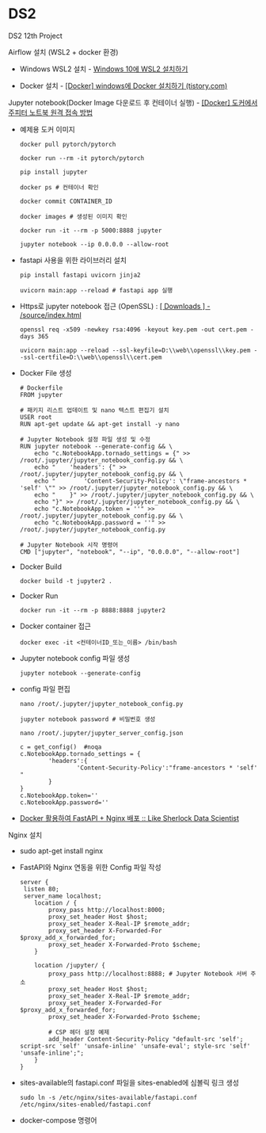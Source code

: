 # DS2

DS2 12th Project

Airflow 설치 (WSL2 + docker 환경)

- Windows WSL2 설치 - [Windows 10에 WSL2 설치하기](https://hkim-data.tistory.com/17)

- Docker 설치 - [[Docker] windows에 Docker 설치하기 (tistory.com)](https://hkim-data.tistory.com/16)

Jupyter notebook(Docker Image 다운로드 후 컨테이너 실행) - [[Docker] 도커에서 주피터 노트북 원격 접속 방법](https://yeko90.tistory.com/entry/how-to-run-jupyter-docker)

- 예제용 도커 이미지
  
  ```
  docker pull pytorch/pytorch
  
  docker run --rm -it pytorch/pytorch
  
  pip install jupyter
  
  docker ps # 컨테이너 확인 
  
  docker commit CONTAINER_ID
  
  docker images # 생성된 이미지 확인
  
  docker run -it --rm -p 5000:8888 jupyter
  
  jupyter notebook --ip 0.0.0.0 --allow-root
  ```

- fastapi 사용을 위한 라이브러리 설치
  
  ```
  pip install fastapi uvicorn jinja2
  
  uvicorn main:app --reload # fastapi app 실행
  ```

- Https로 jupyter notebook 접근 (OpenSSL) : [[ Downloads ] - /source/index.html](https://www.openssl.org/source/)
  
  ```
  openssl req -x509 -newkey rsa:4096 -keyout key.pem -out cert.pem -days 365
  
  uvicorn main:app --reload --ssl-keyfile=D:\\web\\openssl\\key.pem --ssl-certfile=D:\\web\\openssl\\cert.pem
  ```

- Docker File 생성
  
  ```
  # Dockerfile
  FROM jupyter
  
  # 패키지 리스트 업데이트 및 nano 텍스트 편집기 설치
  USER root
  RUN apt-get update && apt-get install -y nano
  
  # Jupyter Notebook 설정 파일 생성 및 수정
  RUN jupyter notebook --generate-config && \
      echo "c.NotebookApp.tornado_settings = {" >> /root/.jupyter/jupyter_notebook_config.py && \
      echo "    'headers': {" >> /root/.jupyter/jupyter_notebook_config.py && \
      echo "        'Content-Security-Policy': \"frame-ancestors * 'self' \"" >> /root/.jupyter/jupyter_notebook_config.py && \
      echo "    }" >> /root/.jupyter/jupyter_notebook_config.py && \
      echo "}" >> /root/.jupyter/jupyter_notebook_config.py && \
      echo "c.NotebookApp.token = ''" >> /root/.jupyter/jupyter_notebook_config.py && \
      echo "c.NotebookApp.password = ''" >> /root/.jupyter/jupyter_notebook_config.py
  
  # Jupyter Notebook 시작 명령어
  CMD ["jupyter", "notebook", "--ip", "0.0.0.0", "--allow-root"]
  ```

- Docker Build
  
  ```
  docker build -t jupyter2 .
  ```

- Docker Run
  
  ```
  docker run -it --rm -p 8888:8888 jupyter2
  ```

- Docker container 접근
  
  ```
  docker exec -it <컨테이너ID_또는_이름> /bin/bash
  ```

- Jupyter notebook config 파일 생성
  
  ```
  jupyter notebook --generate-config
  ```

- config 파일 편집
  
  ```
  nano /root/.jupyter/jupyter_notebook_config.py
  
  jupyter notebook password # 비밀번호 생성
  
  nano /root/.jupyter/jupyter_server_config.json
  
  c = get_config()  #noqa
  c.NotebookApp.tornado_settings = {
          'headers':{
                  'Content-Security-Policy':"frame-ancestors * 'self' "
          }
  }
  c.NotebookApp.token=''
  c.NotebookApp.password=''
  ```

- [Docker 활용하여 FastAPI + Nginx 배포 :: Like Sherlock Data Scientist](https://richdad-project.tistory.com/96)

Nginx 설치

- sudo apt-get install nginx

- FastAPI와 Nginx 연동을 위한 Config 파일 작성
  
      server {
       listen 80;
       server_name localhost;
          location / {
              proxy_pass http://localhost:8000;
              proxy_set_header Host $host;
              proxy_set_header X-Real-IP $remote_addr;
              proxy_set_header X-Forwarded-For $proxy_add_x_forwarded_for;
              proxy_set_header X-Forwarded-Proto $scheme;
          }
      
          location /jupyter/ {
              proxy_pass http://localhost:8888; # Jupyter Notebook 서버 주소
              proxy_set_header Host $host;
              proxy_set_header X-Real-IP $remote_addr;
              proxy_set_header X-Forwarded-For $proxy_add_x_forwarded_for;
              proxy_set_header X-Forwarded-Proto $scheme;
      
              # CSP 헤더 설정 예제
              add_header Content-Security-Policy "default-src 'self'; script-src 'self' 'unsafe-inline' 'unsafe-eval'; style-src 'self' 'unsafe-inline';";
          }
      }

- sites-available의 fastapi.conf 파일을 sites-enabled에 심볼릭 링크 생성
  
  ```
  sudo ln -s /etc/nginx/sites-available/fastapi.conf /etc/nginx/sites-enabled/fastapi.conf
  ```

- docker-compose 명령어
  
  ```
  
  ```
